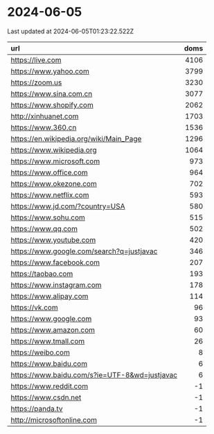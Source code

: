 # 2024-06-05

<!-- BEGIN -->
Last updated at 2024-06-05T01:23:22.522Z

url | doms
:- | -:
https://live.com | 4106
https://www.yahoo.com | 3799
https://zoom.us | 3230
https://www.sina.com.cn | 3077
https://www.shopify.com | 2062
http://xinhuanet.com | 1703
https://www.360.cn | 1536
https://en.wikipedia.org/wiki/Main_Page | 1296
https://www.wikipedia.org | 1064
https://www.microsoft.com | 973
https://www.office.com | 964
https://www.okezone.com | 702
https://www.netflix.com | 593
https://www.jd.com/?country=USA | 580
https://www.sohu.com | 515
https://www.qq.com | 502
https://www.youtube.com | 420
https://www.google.com/search?q=justjavac | 346
https://www.facebook.com | 207
https://taobao.com | 193
https://www.instagram.com | 178
https://www.alipay.com | 114
https://vk.com | 96
https://www.google.com | 93
https://www.amazon.com | 60
https://www.tmall.com | 26
https://weibo.com | 8
https://www.baidu.com | 6
https://www.baidu.com/s?ie=UTF-8&wd=justjavac | 6
https://www.reddit.com | -1
https://www.csdn.net | -1
https://panda.tv | -1
http://microsoftonline.com | -1
<!-- END -->
